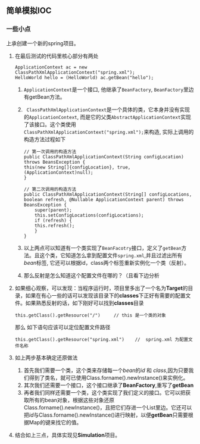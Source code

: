 ## 简单模拟IOC

### 一些小点

上承创建一个新的spring项目。

1. 在最后测试的代码里核心部分有两处

   ```
   ApplicationContext ac = new ClassPathXmlApplicationContext("spring.xml");
   HelloWorld hello = (HelloWorld) ac.getBean("hello");
   ```

   1. `ApplicationContext`是一个接口, 他继承了`BeanFactory`, `BeanFactory`里边有getBean方法。

   2. ` ClassPathXmlApplicationContext`是一个具体的类，它本身并没有实现的`ApplicationContext`, 而是它的父类`AbstractApplicationContext`实现了该接口。这个类使用`ClassPathXmlApplicationContext("spring.xml");`来构造,  实际上调用的构造方法过程如下

      ```
      // 第一次调用的构造方法
      public ClassPathXmlApplicationContext(String configLocation) throws BeansException {
      this(new String[]{configLocation}, true, (ApplicationContext)null);
      }
      
      // 第二次调用的构造方法
      public ClassPathXmlApplicationContext(String[] configLocations, boolean refresh, @Nullable ApplicationContext parent) throws BeansException {
          super(parent);
          this.setConfigLocations(configLocations);
          if (refresh) {
          this.refresh();
          }
      }
      ```

   3. 以上两点可以知道有一个类实现了`BeanFacotry`接口，定义了`getBean`方法。且这个类，它知道怎么拿到配置文件`spring.xml`,并且过滤出所有*bean*标签, 它还可以根据id，class两个标签重新实例化一个类（反射）。

   4. 那么反射是怎么知道这个配置文件在哪的？（且看下边分析

2. 如果细心观察，可以发现：当程序运行时，项目里多出了一个名为**Target**的目录，如果在有心一些的话可以发现该目录下的**classes**下正好有需要的配置文件。如果熟悉反射的话，如下刚好可以找到**classes**目录

   ```
   this.getClass().getResource("/")     // this 是一个类的对象 
   ```

   那么 如下语句应该可以定位配置文件路径

   ```
   this.getClass().getResource("spring.xml")	//	spring.xml 为配置文件名称
   ```

   

3. 如上两步基本确定还原做法
   1. 首先我们需要一个类，这个类来存储每一个*bean*的*id* 和 *class*,因为只要我们得到了类名，就可已使用Class.forname().newInstance()来实例化。
   2. 其次我们还需要一个接口，这个接口继承了**BeanFactory**,重写了**getBean**
   3. 再者我们同样还需要一个类，这个类实现了我们定义的接口。它可以把获取所有的bean对象，根据这些对象还原Class.forname().newInstance()，且把它们存进一个List里边。它还可以把*id*与Class.forname().newInstance()进行映射，以便**getBean**只需要根据Map的键来找它的值。

4. 结合如上三点，具体实现见**Simulation**项目。